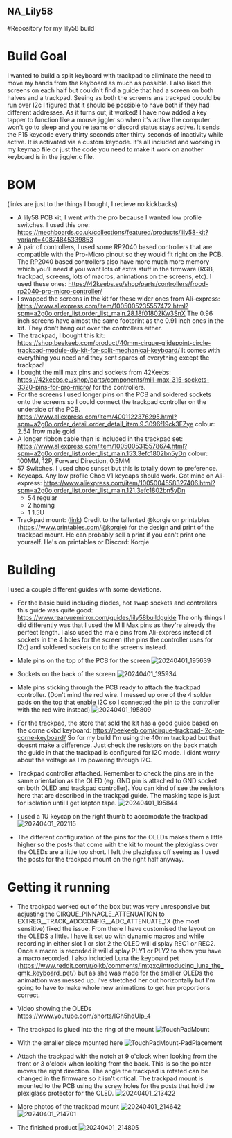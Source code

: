 ## NA_Lily58
#Repository for my lily58 build


# Build Goal
I wanted to build a split keyboard with trackpad to eliminate the need to move my hands from the keyboard as much as possible. I also liked the screens on each half but couldn't find a guide that had a screen on both halves and a trackpad. Seeing as both the screens ans trackpad coould be run over I2c I figured that it should be possible to have both if they had different addresses. As it turns out, it worked!
I have now added a key tapper to function like a mouse jiggler so when it's active the computer won't go to sleep and you're teams or discord status stays active. It sends the F15 keycode every thirty seconds after thirty seconds of inactivity while active. It is activated via a custom keycode. It's all included and working in my keymap file or just the code you need to make it work on another keyboard is in the jiggler.c file.

# BOM
(links are just to the things I bought, I recieve no kickbacks)
 - A lily58 PCB kit, I went with the pro because I wanted low profile switches. I used this one: https://mechboards.co.uk/collections/featured/products/lily58-kit?variant=40874845339853
 - A pair of controllers, I used some RP2040 based controllers that are compatible with the Pro-Micro pinout so they would fit right on the PCB. The RP2040 based controllers also have more much more memory which you'll need if you want lots of extra stuff in the firmware (RGB, trackpad, screens, lots of macros, animations on the screens, etc). I used these ones: https://42keebs.eu/shop/parts/controllers/frood-rp2040-pro-micro-controller/
 - I swapped the screens in the kit for these wider ones from Ali-express: https://www.aliexpress.com/item/1005005235557472.html?spm=a2g0o.order_list.order_list_main.28.18f01802Kw3SnX The 0.96 inch screens have almost the same footprint as the 0.91 inch ones in the kit. They don't hang out over the controllers either.
 - The trackpad, I bought this kit: https://shop.beekeeb.com/product/40mm-cirque-glidepoint-circle-trackpad-module-diy-kit-for-split-mechanical-keyboard/ It comes with everything you need and they sent spares of everything except the trackpad!
 - I bought the mill max pins and sockets from 42Keebs: https://42keebs.eu/shop/parts/components/mill-max-315-sockets-3320-pins-for-pro-micro/ for the controllers.
 - For the screens I used longer pins on the PCB and soldered sockets onto the screens so I could connect the trackpad controller on the underside of the PCB. https://www.aliexpress.com/item/4001122376295.html?spm=a2g0o.order_detail.order_detail_item.9.3096f19ck3FZye colour: 2.54 1row male gold
 - A longer ribbon cable than is included in the trackpad set: https://www.aliexpress.com/item/1005005315578674.html?spm=a2g0o.order_list.order_list_main.153.3efc1802bn5yDn colour: 100MM, 12P, Forward Direction, 0.5MM
 - 57 Switches. I used choc sunset but this is totally down to preference.
 - Keycaps. Any low profile Choc V1 keycaps should work. Got mine on Ali-express: https://www.aliexpress.com/item/1005004558327406.html?spm=a2g0o.order_list.order_list_main.121.3efc1802bn5yDn
    - 54 regular
    - 2 homing
    - 1 1.5U
 - Trackpad mount: ([link](https://www.printables.com/model/828770-lily58-trackpad-mount)) Credit to the tallented @korqie on printables (https://www.printables.com/@korqie) for the design and print of the trackpad mount. He can probably sell a print if you can't print one yourself. He's on printables or Discord: Korqie

# Building
I used a couple different guides with some deviations.

 - For the basic build including diodes, hot swap sockets and controllers this guide was quite good: https://www.rearvuemirror.com/guides/lily58buildguide The only things I did differently was that I used the Mill Max pins as they're already the perfect length. I also used the male pins from Ali-express instead of sockets in the 4 holes for the screen (the pins the controller uses for I2c) and soldered sockets on to the screens instead.
  - Male pins on the top of the PCB for the screen
![20240401_195639](https://github.com/NewAbbreviations950/NA_Lily58/assets/104692825/65faca73-8262-45ed-a4ab-3ffa069ae768)

  - Sockets on the back of the screen
![20240401_195934](https://github.com/NewAbbreviations950/NA_Lily58/assets/104692825/8e22ae9e-5059-46f9-947c-10105a9813b7)

  - Male pins sticking through the PCB ready to attach the trackpad controller. (Don't mind the red wire. I messed up one of the 4 solder pads on the top that enable I2C so I connected the pin to the controller with the red wire instead)
![20240401_195809](https://github.com/NewAbbreviations950/NA_Lily58/assets/104692825/9670ea8e-1abf-4238-a689-eb9dd40adfa4)


- For the trackpad, the store that sold the kit has a good guide based on the corne ckbd keyboard: https://beekeeb.com/cirque-trackpad-i2c-on-corne-keyboard/ So for my build I'm using the 40mm trackpad but that doesnt make a difference. Just check the resistors on the back match the guide in that the trackpad is configured for I2C mode. I didnt worry about the voltage as I'm powering through I2C.

 - Trackpad controller attached. Remember to check the pins are in the same orientation as the OLED (eg. GND pin is attached to GND socket on both OLED and trackpad controller). You can kind of see the resistors here that are described in the trackpad guide. The masking tape is just for isolation until I get kapton tape.
![20240401_195844](https://github.com/NewAbbreviations950/NA_Lily58/assets/104692825/3f1cfa15-1678-4b76-92d8-a1aaf19bc9a9)

 - I used a 1U keycap on the right thumb to accomodate the trackpad
![20240401_202115](https://github.com/NewAbbreviations950/NA_Lily58/assets/104692825/29ef0400-3733-4206-8205-ead879b7fffb)

- The different configuration of the pins for the OLEDs makes them a little higher so the posts that come with the kit to mount the plexiglass over the OLEDs are a little too short. I left the pleziglass off seeing as I used the posts for the trackpad mount on the right half anyway.

# Getting it running
 - The trackpad worked out of the box but was very unresponsive but adjusting the CIRQUE_PINNACLE_ATTENUATION to EXTREG__TRACK_ADCCONFIG__ADC_ATTENUATE_1X (the most sensitive) fixed the issue. From there I have customised the layout on the OLEDS a little. I have it set up with dynamic macros and while recording in either slot 1 or slot 2 the OLED will display REC1 or REC2. Once a macro is recorded it will display PLY1 or PLY2 to show you have a macro recorded. I also included Luna the keyboard pet (https://www.reddit.com/r/olkb/comments/lmtgxc/introducing_luna_the_qmk_keyboard_pet/) but as she was made for the smaller OLEDs the animattion was messed up. I've stretched her out horizontally but I'm going to have to make whole new animations to get her proportions correct.
 - Video showing the OLEDs https://www.youtube.com/shorts/IGh5hdUlp_4 
 - The trackpad is glued into the ring of the mount ![TouchPadMount](https://github.com/NewAbbreviations950/NA_Lily58/assets/104692825/c1695ec6-7701-483f-af2e-918a419f539e)
 - With the smaller piece mounted here ![TouchPadMount-PadPlacement](https://github.com/NewAbbreviations950/NA_Lily58/assets/104692825/ff6fb456-61d1-44a4-b29c-9fcd4b41b789)


 - Attach the trackpad with the notch at 9 o'clock when looking from the front or 3 o'clock when looking from the back. This is so the pointer moves the right direction. The angle the trackpad is rotated can be changed in the firmware so it isn't critical. The trackpad mount is mounted to the PCB using the screw holes for the posts that hold the plexiglass protector for the OLED.
![20240401_213422](https://github.com/NewAbbreviations950/NA_Lily58/assets/104692825/baca9be9-3000-4e85-bdce-05682fdf73e8)

- More photos of the trackpad mount
![20240401_214642](https://github.com/NewAbbreviations950/NA_Lily58/assets/104692825/45325eaa-7422-43ba-a36a-3cb8eac737c5)
![20240401_214701](https://github.com/NewAbbreviations950/NA_Lily58/assets/104692825/59164e2a-470b-407f-bb3d-c3c24fd31a67)

- The finished product
![20240401_214805](https://github.com/NewAbbreviations950/NA_Lily58/assets/104692825/c573982e-2f56-4855-b380-ba87ddc04372)

